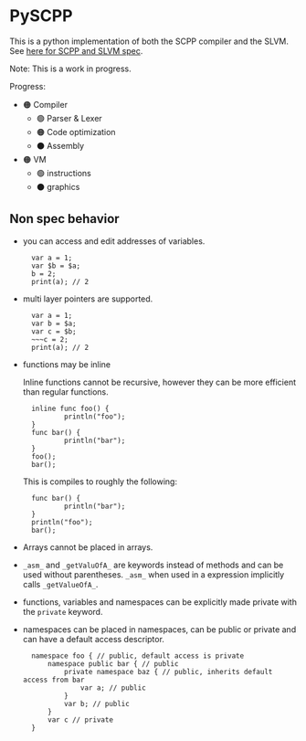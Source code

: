 # PySCPP

This is a python implementation of both the SCPP compiler and the SLVM. See [here for SCPP and SLVM spec](https://www.github.com/Its-Jakey/SCPP).

Note: This is a work in progress.

Progress:

- 🟠 Compiler
  - 🟢 Parser & Lexer
  - 🟠 Code optimization
  - ⚫ Assembly
- 🟠 VM
  - 🟢 instructions
  - ⚫ graphics

## Non spec behavior

- you can access and edit addresses of variables.

        var a = 1;
        var $b = $a;
        b = 2;
        print(a); // 2

- multi layer pointers are supported.

        var a = 1;
        var b = $a;
        var c = $b;
        ~~~c = 2;
        print(a); // 2

- functions may be inline

    Inline functions cannot be recursive, however they can be more efficient than regular functions.

        inline func foo() {
                println("foo");
        }
        func bar() {
                println("bar");
        }
        foo();
        bar();

    This is compiles to roughly the following:

        func bar() {
                println("bar");
        }
        println("foo");
        bar();

- Arrays cannot be placed in arrays.

- `_asm_` and `_getValuOfA_` are keywords instead of methods and can be used without parentheses. `_asm_` when used in a expression implicitly calls `_getValueOfA_`.

- functions, variables and namespaces can be explicitly made private with the `private` keyword.

- namespaces can be placed in namespaces, can be public or private and can have a default access descriptor.

        namespace foo { // public, default access is private
            namespace public bar { // public
                private namespace baz { // public, inherits default access from bar
                    var a; // public
                }
                var b; // public
            }
            var c // private
        }
